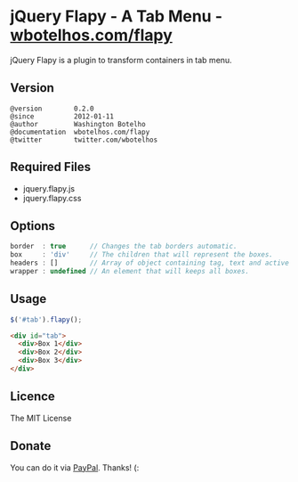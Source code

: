 # jQuery Flapy - A Tab Menu - [wbotelhos.com/flapy](http://wbotelhos.com/flapy)

jQuery Flapy is a plugin to transform containers in tab menu.

## Version

```
@version        0.2.0
@since          2012-01-11
@author         Washington Botelho
@documentation  wbotelhos.com/flapy
@twitter        twitter.com/wbotelhos
```

## Required Files

+ jquery.flapy.js
+ jquery.flapy.css

## Options

```js
border  : true      // Changes the tab borders automatic.
box     : 'div'     // The children that will represent the boxes.
headers : []        // Array of object containing tag, text and active representing each tab.
wrapper : undefined // An element that will keeps all boxes.
```

## Usage

```js
$('#tab').flapy();
```

```html
<div id="tab">
  <div>Box 1</div>
  <div>Box 2</div>
  <div>Box 3</div>
</div>
```

## Licence

The MIT License

## Donate

You can do it via [PayPal](https://www.paypal.com/cgi-bin/webscr?cmd=_donations&business=X8HEP2878NDEG&item_name=jQuery%20Flapy). Thanks! (:
